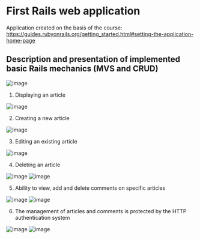 
# First Rails web application

Application created on the basis of the course: https://guides.rubyonrails.org/getting_started.html#setting-the-application-home-page

## Description and presentation of implemented basic Rails mechanics (MVS and CRUD)
![image](https://github.com/bszarlowicz/RailsBasics/assets/127704473/5702caaa-6b49-4689-8153-0c3b5244ea13)

1. Displaying an article
   
![image](https://github.com/bszarlowicz/RailsBasics/assets/127704473/00e36c83-1c44-4754-b349-edfdab11c79c)

2. Creating a new article

![image](https://github.com/bszarlowicz/RailsBasics/assets/127704473/81e99932-257e-49bc-80b2-ddc36ade4f68)

3. Editing an existing article

![image](https://github.com/bszarlowicz/RailsBasics/assets/127704473/cd7df4aa-1baa-4291-8f9a-2a5d8bed675d)

4. Deleting an article

![image](https://github.com/bszarlowicz/RailsBasics/assets/127704473/44360329-90b1-446a-9d1b-97b0c6557da5)
![image](https://github.com/bszarlowicz/RailsBasics/assets/127704473/8c283f24-4c1e-41d5-a5e5-5c7686318a17)

5. Ability to view, add and delete comments on specific articles

![image](https://github.com/bszarlowicz/RailsBasics/assets/127704473/0573f758-2ed8-4316-8b9a-02701c986a62)
![image](https://github.com/bszarlowicz/RailsBasics/assets/127704473/147ed3fd-c5c9-454a-b095-576732770f88)

6. The management of articles and comments is protected by the HTTP authentication system

![image](https://github.com/bszarlowicz/RailsBasics/assets/127704473/5a6c18ee-0143-49b0-8479-a0ab22218176)
![image](https://github.com/bszarlowicz/RailsBasics/assets/127704473/472b15f1-52ba-4cd6-942b-3a56a6ccf377)







